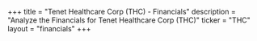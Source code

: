 +++
title = "Tenet Healthcare Corp (THC) - Financials"
description = "Analyze the Financials for Tenet Healthcare Corp (THC)"
ticker = "THC"
layout = "financials"
+++

